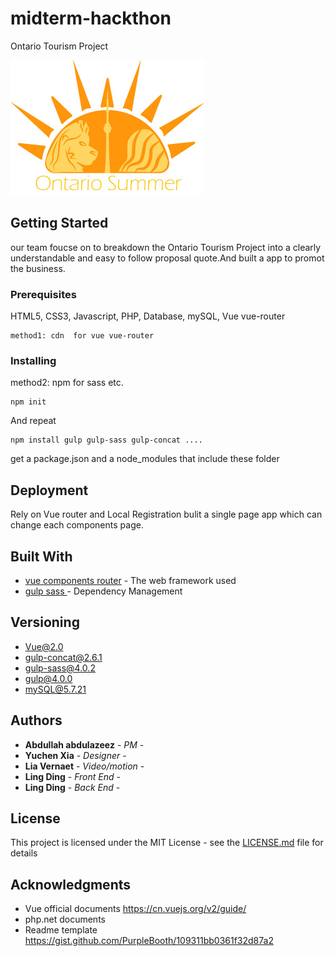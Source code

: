 # midterm-hackthon
Ontario Tourism Project

![GitHub Logo](https://raw.githubusercontent.com/azusakaworu/midterm-hackthon/master/images/logo.jpg)


## Getting Started

our team foucse on to breakdown the Ontario Tourism Project into a clearly understandable and easy to follow proposal quote.And built a app to promot the business.


### Prerequisites

HTML5, CSS3, Javascript, PHP, Database, mySQL, 
Vue vue-router 

```
method1: cdn  for vue vue-router 
```

### Installing

method2: npm for sass etc.

```
npm init 
```

And repeat

```
npm install gulp gulp-sass gulp-concat ....
```

get a package.json and a node_modules that include these folder


## Deployment

Rely on Vue router and Local Registration bulit a single page app which can change each components page.

## Built With

* [vue components router](https://cn.vuejs.org/v2/guide/routing.html) - The web framework used
* [gulp sass ](https://www.npmjs.com/package/gulp-sass) - Dependency Management




## Versioning

+ Vue@2.0
+ gulp-concat@2.6.1
+ gulp-sass@4.0.2
+ gulp@4.0.0
+ mySQL@5.7.21

## Authors

* **Abdullah abdulazeez** - *PM* - 
* **Yuchen Xia** - *Designer* - 
* **Lia Vernaet** - *Video/motion* - 
* **Ling Ding** - *Front End* - 
* **Ling Ding** - *Back End* - 


## License

This project is licensed under the MIT License - see the [LICENSE.md](LICENSE.md) file for details

## Acknowledgments

* Vue official documents https://cn.vuejs.org/v2/guide/
* php.net documents
* Readme template https://gist.github.com/PurpleBooth/109311bb0361f32d87a2
